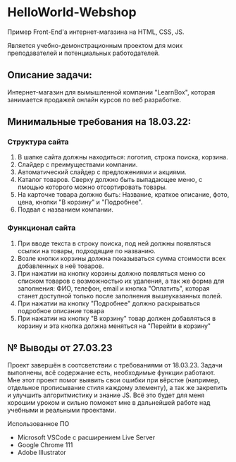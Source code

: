 # HelloWorld-Webshop
Пример Front-End'а интернет-магазина на HTML, CSS, JS. 

Является учебно-демонстрационным проектом для моих преподавателей и потенциальных работодателей.

## Описание задачи:
Интернет-магазин для вымышленной компании "LearnBox", которая занимается продажей онлайн курсов по веб разработке.  

## Минимальные требования на 18.03.22:

### Структура сайта
1. В шапке сайта должны находиться: логотип, строка поиска, корзина.
2. Слайдер с преимуществами компании.
3. Автоматический слайдер с предложениями и акциями.
4. Каталог товаров. Сверху должно быть выпадающее меню, с пмощью которого можно отсортировать товары.
5. На карточке товара должно быть: Название, краткое описание, фото, цена, кнопки "В корзину" и "Подробнее".
6. Подвал с названием компании.

### Функционал сайта
1. При вводе текста в строку поиска, под ней должны появляться ссылки на товары, подходящие по названию.
2. Возле кнопки корзины должна показываться сумма стоимости всех добавленных в неё товаров.
3. При нажатии на кнопку корзины должно появляться меню со списком товаров с возможностью их удаления, а так же форма для заполнения: ФИО, телефон, email и кнопка "Оплатить", которая станет доступной только после заполнения вышеуказанных полей.
4. При нажатии на кнопку "Подробнее" должно раскрываться подробное описание товара
5. При нажатии на кнопку "В корзину" товар должен добавляться в корзину и эта кнопка должна меняться на "Перейти в корзину"

## № Выводы от 27.03.23
Проект завершён в соотсветствии с требованиями от 18.03.23. Задачи выполнены, всё содержание есть, необходимые функции работают. Мне этот проект помог выявить свои ошибки при вёрстке (например, отдельное прописывание стиля каждому элементу), а так же закрепить и улучшить алгоритмистику и знание JS. Всё это будет для меня хорошим уроком и сильно поможет мне в дальнейшей работе над учебными и реальными проектами.

Использованное ПО
- Microsoft VSCode с расширением Live Server
- Google Chrome 111
- Adobe Illustrator
